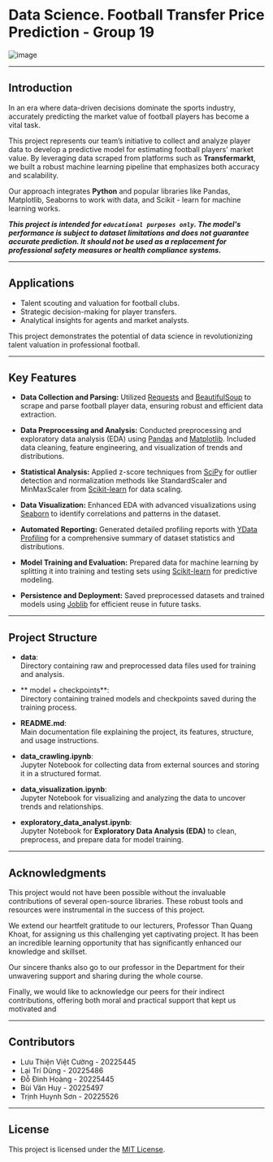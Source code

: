 # Data Science. Football Transfer Price Prediction - Group 19

![image](https://github.com/user-attachments/assets/d0cf219d-ded3-466a-9e77-923c72ecae1e)
***



## Introduction

In an era where data-driven decisions dominate the sports industry, accurately predicting the market value of football players has become a vital task.

This project represents our team’s initiative to collect and analyze player data to develop a predictive model for estimating football players' market value. By leveraging data scraped from platforms such as **Transfermarkt**, we built a robust machine learning pipeline that emphasizes both accuracy and scalability. 

Our approach integrates **Python** and popular libraries like Pandas, Matplotlib, Seaborns to work with data, and Scikit - learn for machine learning works.

***This project is intended for `educational purposes only`. The model's performance is subject to dataset limitations and does not guarantee accurate prediction. It should not be used as a replacement for professional safety measures or health compliance systems.***
***



## Applications
- Talent scouting and valuation for football clubs.
- Strategic decision-making for player transfers.
- Analytical insights for agents and market analysts.

This project demonstrates the potential of data science in revolutionizing talent valuation in professional football.
***



## Key Features

- **Data Collection and Parsing:** Utilized [Requests](https://docs.python-requests.org/en/latest/) and [BeautifulSoup](https://www.crummy.com/software/BeautifulSoup/) to scrape and parse football player data, ensuring robust and efficient data extraction.

- **Data Preprocessing and Analysis:** Conducted preprocessing and exploratory data analysis (EDA) using [Pandas](https://pandas.pydata.org/) and [Matplotlib](https://matplotlib.org/). Included data cleaning, feature engineering, and visualization of trends and distributions.

- **Statistical Analysis:** Applied z-score techniques from [SciPy](https://scipy.org/) for outlier detection and normalization methods like StandardScaler and MinMaxScaler from [Scikit-learn](https://scikit-learn.org/stable/) for data scaling.

- **Data Visualization:** Enhanced EDA with advanced visualizations using [Seaborn](https://seaborn.pydata.org/) to identify correlations and patterns in the dataset.

- **Automated Reporting:** Generated detailed profiling reports with [YData Profiling](https://ydata-profiling.github.io/) for a comprehensive summary of dataset statistics and distributions.

- **Model Training and Evaluation:** Prepared data for machine learning by splitting it into training and testing sets using [Scikit-learn](https://scikit-learn.org/stable/) for predictive modeling.

- **Persistence and Deployment:** Saved preprocessed datasets and trained models using [Joblib](https://joblib.readthedocs.io/en/latest/) for efficient reuse in future tasks.
***



## Project Structure

- **data**:  
   Directory containing raw and preprocessed data files used for training and analysis.

- ** model + checkpoints**:  
   Directory containing trained models and checkpoints saved during the training process.

- **README.md**:  
   Main documentation file explaining the project, its features, structure, and usage instructions.

- **data_crawling.ipynb**:  
   Jupyter Notebook for collecting data from external sources and storing it in a structured format.

- **data_visualization.ipynb**:  
   Jupyter Notebook for visualizing and analyzing the data to uncover trends and relationships.

- **exploratory_data_analyst.ipynb**:  
   Jupyter Notebook for **Exploratory Data Analysis (EDA)** to clean, preprocess, and prepare data for model training.
***



## Acknowledgments
This project would not have been possible without the invaluable contributions of several open-source libraries. These robust tools and resources were instrumental in the success of this project.

We extend our heartfelt gratitude to our lecturers, Professor Than Quang Khoat, for assigning us this challenging yet captivating project. It has been an incredible learning opportunity that has significantly enhanced our knowledge and skillset.

Our sincere thanks also go to our professor in the Department for their unwavering support and sharing during the whole course.

Finally, we would like to acknowledge our peers for their indirect contributions, offering both moral and practical support that kept us motivated and
***



## Contributors
- Lưu Thiện Việt Cường - 20225445
- Lại Trí Dũng - 20225486
- Đỗ Đình Hoàng - 20225445
- Bùi Văn Huy - 20225497
- Trịnh Huynh Sơn - 20225526
***



## License
This project is licensed under the [MIT License](LICENSE).
